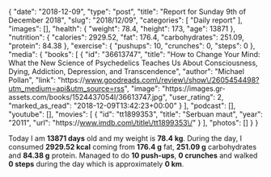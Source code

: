 {
    "date": "2018-12-09",
    "type": "post",
    "title": "Report for Sunday 9th of December 2018",
    "slug": "2018\/12\/09",
    "categories": [
        "Daily report"
    ],
    "images": [],
    "health": {
        "weight": 78.4,
        "height": 173,
        "age": 13871
    },
    "nutrition": {
        "calories": 2929.52,
        "fat": 176.4,
        "carbohydrates": 251.09,
        "protein": 84.38
    },
    "exercise": {
        "pushups": 10,
        "crunches": 0,
        "steps": 0
    },
    "media": {
        "books": [
            {
                "id": "36613747",
                "title": "How to Change Your Mind: What the New Science of Psychedelics Teaches Us About Consciousness, Dying, Addiction, Depression, and Transcendence",
                "author": "Michael Pollan",
                "link": "https:\/\/www.goodreads.com\/review\/show\/2605454498?utm_medium=api&utm_source=rss",
                "image": "https:\/\/images.gr-assets.com\/books\/1524437054l\/36613747.jpg",
                "user_rating": 2,
                "marked_as_read": "2018-12-09T13:42:23+00:00"
            }
        ],
        "podcast": [],
        "youtube": [],
        "movies": [
            {
                "id": "tt1899353",
                "title": "Serbuan maut",
                "year": "2011",
                "url": "https:\/\/www.imdb.com\/title\/tt1899353\/"
            }
        ],
        "photos": []
    }
}

Today I am <strong>13871 days</strong> old and my weight is <strong>78.4 kg</strong>. During the day, I consumed <strong>2929.52 kcal</strong> coming from <strong>176.4 g</strong> fat, <strong>251.09 g</strong> carbohydrates and <strong>84.38 g</strong> protein. Managed to do <strong>10 push-ups</strong>, <strong>0 crunches</strong> and walked <strong>0 steps</strong> during the day which is approximately <strong>0 km</strong>.